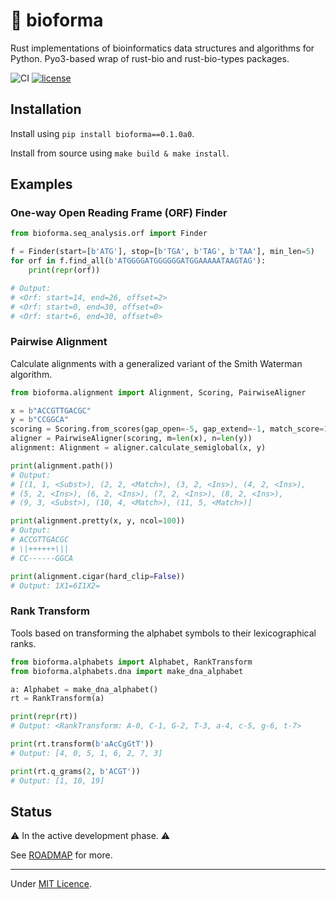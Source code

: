 # 🧬 bioforma

Rust implementations of bioinformatics data structures and algorithms for Python.
Pyo3-based wrap of rust-bio and rust-bio-types packages.

![CI](https://github.com/SKY-ALIN/bioforma/actions/workflows/ci.yml/badge.svg)
[![license](https://img.shields.io/github/license/SKY-ALIN/bioforma.svg)](https://github.com/SKY-ALIN/bioforma/blob/main/LICENSE)

## Installation

Install using `pip install bioforma==0.1.0a0`.

Install from source using `make build & make install`.

## Examples

### One-way Open Reading Frame (ORF) Finder

```python
from bioforma.seq_analysis.orf import Finder

f = Finder(start=[b'ATG'], stop=[b'TGA', b'TAG', b'TAA'], min_len=5)
for orf in f.find_all(b'ATGGGGATGGGGGGATGGAAAAATAAGTAG'):
    print(repr(orf))

# Output:
# <Orf: start=14, end=26, offset=2>
# <Orf: start=0, end=30, offset=0>
# <Orf: start=6, end=30, offset=0>
```

### Pairwise Alignment

Calculate alignments with a generalized variant of the Smith Waterman algorithm.

```python
from bioforma.alignment import Alignment, Scoring, PairwiseAligner

x = b"ACCGTTGACGC"
y = b"CCGGCA"
scoring = Scoring.from_scores(gap_open=-5, gap_extend=-1, match_score=1, mismatch_score=-1)
aligner = PairwiseAligner(scoring, m=len(x), n=len(y))
alignment: Alignment = aligner.calculate_semiglobal(x, y)

print(alignment.path())
# Output:
# [(1, 1, <Subst>), (2, 2, <Match>), (3, 2, <Ins>), (4, 2, <Ins>),
# (5, 2, <Ins>), (6, 2, <Ins>), (7, 2, <Ins>), (8, 2, <Ins>),
# (9, 3, <Subst>), (10, 4, <Match>), (11, 5, <Match>)]

print(alignment.pretty(x, y, ncol=100))
# Output:
# ACCGTTGACGC 
# \|++++++\|| 
# CC------GGCA

print(alignment.cigar(hard_clip=False))
# Output: 1X1=6I1X2=
```

### Rank Transform

Tools based on transforming the alphabet symbols to their lexicographical ranks.

```python
from bioforma.alphabets import Alphabet, RankTransform
from bioforma.alphabets.dna import make_dna_alphabet

a: Alphabet = make_dna_alphabet()
rt = RankTransform(a)

print(repr(rt))
# Output: <RankTransform: A-0, C-1, G-2, T-3, a-4, c-5, g-6, t-7>

print(rt.transform(b'aAcCgGtT'))
# Output: [4, 0, 5, 1, 6, 2, 7, 3]

print(rt.q_grams(2, b'ACGT'))
# Output: [1, 10, 19]
```

## Status

⚠️ In the active development phase. ⚠️

See [ROADMAP](https://github.com/SKY-ALIN/bioforma/blob/main/ROADMAP.md) for more.

---

Under [MIT Licence](https://github.com/SKY-ALIN/bioforma/blob/main/LICENSE).
